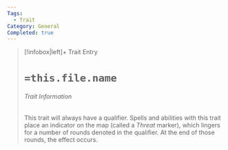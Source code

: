 ```yaml
---
Tags:
  - Trait
Category: General
Completed: true
---
```

> [!infobox|left]+ Trait Entry
> # `=this.file.name`
> ###### Trait Information
>This trait will always have a qualifier. Spells and abilities with this trait place an indicator on the map (called a *Threat* marker), which lingers for a number of rounds denoted in the qualifier. At the end of those rounds, the effect occurs. 